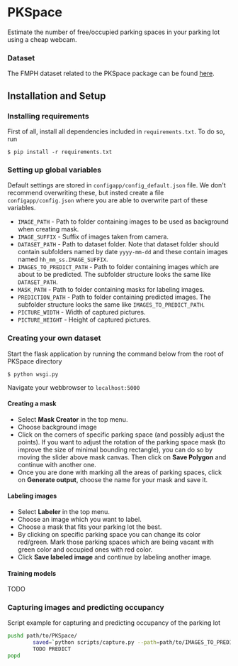 # PKSpace
Estimate the number of free/occupied parking spaces in your parking lot using a cheap webcam.

### Dataset

The FMPH dataset related to the PKSpace package can be found
[here](https://zenodo.org/record/572368).

## Installation and Setup

### Installing requirements
First of all, install all dependencies included in `requirements.txt`. To do so,
run

`$ pip install -r requirements.txt`

### Setting up global variables

Default settings are stored in `configapp/config_default.json` file. We don't
recommend overwriting these, but insted create a file `configapp/config.json`
where you are able to overwrite part of these variables. 

* `IMAGE_PATH` - Path to folder containing images to be used as background when creating mask.
* `IMAGE_SUFFIX` - Suffix of images taken from camera.
* `DATASET_PATH` - Path to dataset folder. Note that dataset folder should contain subfolders named by date `yyyy-mm-dd` and these contain images named `hh_mm_ss.IMAGE_SUFFIX`.
* `IMAGES_TO_PREDICT_PATH` - Path to folder containing images which are about to be predicted. The subfolder structure looks the same like `DATASET_PATH`.
* `MASK_PATH` - Path to folder containing masks for labeling images.
* `PREDICTION_PATH` - Path to folder containing predicted images. The subfolder structure looks the same like `IMAGES_TO_PREDICT_PATH`.
* `PICTURE_WIDTH` - Width of captured pictures.
* `PICTURE_HEIGHT` - Height of captured pictures.

### Creating your own dataset

Start the flask application by running the command below from the root of PKSpace directory

`$ python wsgi.py`

Navigate your webbrowser to `localhost:5000`

#### Creating a mask

* Select **Mask Creator** in the top menu.
* Choose background image
* Click on the corners of specific parking space (and possibly adjust the points).
  If you want to adjust the rotation of the parking space mask (to improve the size of minimal bounding rectangle), you can do so by moving the slider above mask canvas.
  Then click on **Save Polygon** and continue with another one.
* Once you are done with marking all the areas of parking spaces, click on **Generate output**, choose the name for your mask and save it.

#### Labeling images

* Select **Labeler** in the top menu.
* Choose an image which you want to label.
* Choose a mask that fits your parking lot the best.
* By clicking on specific parking space you can change its color red/green.
  Mark those parking spaces which are being vacant with green color and occupied ones with red color.
* Click **Save labeled image** and continue by labeling another image.

#### Training models

TODO

### Capturing images and predicting occupancy

Script example for capturing and predicting occupancy of the parking lot

```bash
pushd path/to/PKSpace/
        saved=`python scripts/capture.py --path=path/to/IMAGES_TO_PREDICT --rotate=180 --print_path=True`
        TODO PREDICT
popd
```


